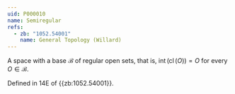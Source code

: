 ```yaml
---
uid: P000010
name: Semiregular
refs:
  - zb: "1052.54001"
    name: General Topology (Willard)
---
```


A space with a base $\mathcal{B}$ of regular open sets, that is,
$\operatorname{int}(\operatorname{cl}(O)) = O$ for every $O \in \mathcal{B}$.

Defined in 14E of {{zb:1052.54001}}.
